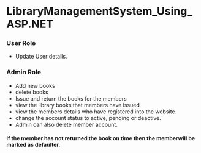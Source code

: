 # LibraryManagementSystem_Using_ASP.NET
### User Role
- Update User details.
### Admin Role
- Add new books
- delete books
- Issue and return the books for the members
- view the library books that members have issued
- view the members details who have registered into the website 
- change the account status to active, pending or deactive.
- Admin can also delete member account.

#### If the member has not returned the book on time then the memberwill be marked as defaulter.
